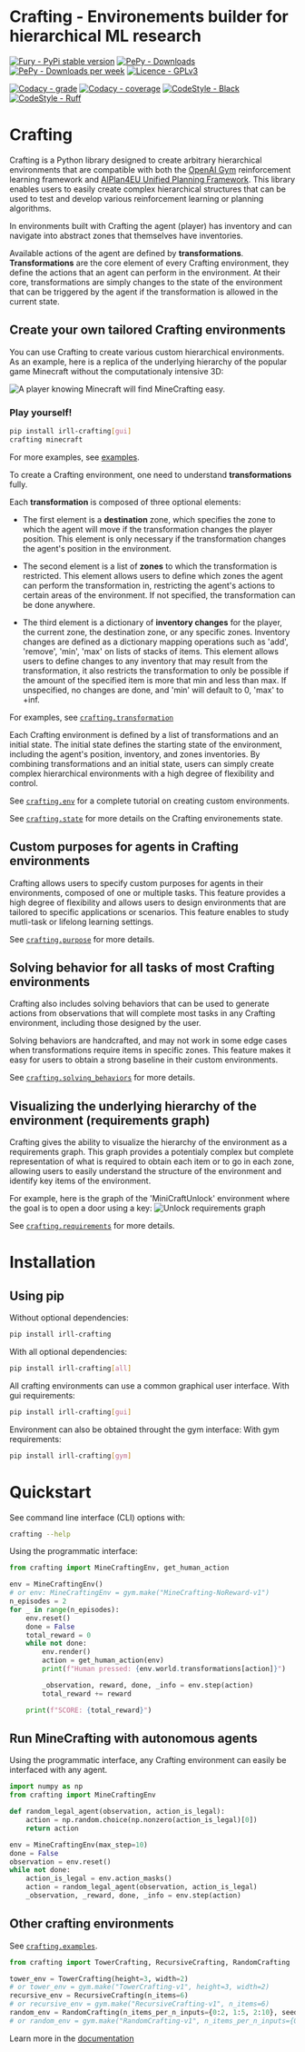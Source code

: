 # **Crafting - Environements builder for hierarchical ML research**

[![Fury - PyPi stable version](https://badge.fury.io/py/irll-crafting.svg)](https://badge.fury.io/py/irll-crafting)
[![PePy - Downloads](https://static.pepy.tech/badge/irll-crafting)](https://pepy.tech/project/irll-crafting)
[![PePy - Downloads per week](https://static.pepy.tech/badge/irll-crafting/week)](https://pepy.tech/project/irll-crafting)
[![Licence - GPLv3](https://img.shields.io/github/license/MathisFederico/Crafting?style=plastic)](https://www.gnu.org/licenses/)

[![Codacy - grade](https://app.codacy.com/project/badge/Grade/b5010ccc46274c0eb1e3ae563934efdd)](https://www.codacy.com/gh/IRLL/Crafting/dashboard?utm_source=github.com&amp;utm_medium=referral&amp;utm_content=IRLL/Crafting&amp;utm_campaign=Badge_Grade)
[![Codacy - coverage](https://app.codacy.com/project/badge/Coverage/b5010ccc46274c0eb1e3ae563934efdd)](https://www.codacy.com/gh/IRLL/Crafting/dashboard?utm_source=github.com&amp;utm_medium=referral&amp;utm_content=IRLL/Crafting&amp;utm_campaign=Badge_Coverage)
[![CodeStyle - Black](https://img.shields.io/badge/code%20style-black-000000.svg)](https://github.com/psf/black)
[![CodeStyle - Ruff](https://img.shields.io/endpoint?url=https://raw.githubusercontent.com/charliermarsh/ruff/main/assets/badge/v1.json)](https://github.com/charliermarsh/ruff)


# Crafting

Crafting is a Python library designed to create arbitrary hierarchical environments that are compatible with both the [OpenAI Gym](https://github.com/openai/gym) reinforcement learning framework and [AIPlan4EU Unified Planning Framework](https://github.com/aiplan4eu/unified-planning). This library enables users to easily create complex hierarchical structures that can be used to test and develop various reinforcement learning or planning algorithms.

In environments built with Crafting the agent (player) has inventory and can navigate into abstract zones that themselves have inventories.

Available actions of the agent are defined by **transformations**.
**Transformations** are the core element of every Crafting environment, they define the actions that an agent can perform in the environment. At their core, transformations are simply changes to the state of the environment that can be triggered by the agent if the transformation is allowed in the current state.

## Create your own tailored Crafting environments

You can use Crafting to create various custom hierarchical environments. As an example, here is a replica of the underlying hierarchy of the popular game Minecraft without the computationaly intensive 3D:

![A player knowing Minecraft will find MineCrafting easy.](docs/images/minecrafting_human_demo.gif)

### Play yourself!

```bash
pip install irll-crafting[gui]
crafting minecraft
```


For more examples, see [examples](https://irll.github.io/Crafting/crafting/examples.html).

To create a Crafting environment, one need to understand **transformations** fully.

Each **transformation** is composed of three optional elements:

- The first element is a **destination** zone, which specifies the zone to which the agent will move if the transformation changes the player position. This element is only necessary if the transformation changes the agent's position in the environment.

- The second element is a list of **zones** to which the transformation is restricted. This element allows users to define which zones the agent can perform the transformation in, restricting the agent's actions to certain areas of the environment. If not specified, the transformation can be done anywhere.

- The third element is a dictionary of **inventory changes** for the player, the current zone, the destination zone, or any specific zones. Inventory changes are defined as a dictionary mapping operations such as 'add', 'remove', 'min', 'max' on lists of stacks of items. This element allows users to define changes to any inventory that may result from the transformation, it also restricts the transformation to only be possible if the amount of the specified item is more that min and less than max. If unspecified, no changes are done, and 'min' will default to 0, 'max' to +inf.

For examples, see [`crafting.transformation`](https://irll.github.io/Crafting/crafting/transformation.html)


Each Crafting environment is defined by a list of transformations and an initial state. The initial state defines the starting state of the environment, including the agent's position, inventory, and zones inventories. By combining transformations and an initial state, users can simply create complex hierarchical environments with a high degree of flexibility and control.

See [`crafting.env`](https://irll.github.io/Crafting/crafting/env.html) for a complete tutorial on creating custom environments.

See [`crafting.state`](https://irll.github.io/Crafting/crafting/state.html) for more details on the Crafting environements state.

## Custom purposes for agents in Crafting environments

Crafting allows users to specify custom purposes for agents in their environments, composed of one or multiple tasks. This feature provides a high degree of flexibility and allows users to design environments that are tailored to specific applications or scenarios. This feature enables to study mutli-task or lifelong learning settings.

See [`crafting.purpose`](https://irll.github.io/Crafting/crafting/purpose.html) for more details.

## Solving behavior for all tasks of most Crafting environments

Crafting also includes solving behaviors that can be used to generate actions from observations that will complete most tasks in any Crafting environment, including those designed by the user.

Solving behaviors are handcrafted, and may not work in some edge cases when transformations require items in specific zones. This feature makes it easy for users to obtain a strong baseline in their custom environments.

See [`crafting.solving_behaviors`](https://irll.github.io/Crafting/crafting/solving_behaviors.html) for more details.

## Visualizing the underlying hierarchy of the environment (requirements graph)

Crafting gives the ability to visualize the hierarchy of the environment as a requirements graph. This graph provides a potentialy complex but complete representation of what is required to obtain each item or to go in each zone, allowing users to easily understand the structure of the environment and identify key items of the environment.

For example, here is the graph of the 'MiniCraftUnlock' environment where the goal is to open a door using a key:
![Unlock requirements graph](https://raw.githubusercontent.com/IRLL/Crafting/master/docs/images/requirements_graphs/MiniCraftUnlock.png)

See [`crafting.requirements`](https://irll.github.io/Crafting/crafting/requirements.html) for more details.


# Installation

## Using pip

Without optional dependencies:

```bash
pip install irll-crafting
```

With all optional dependencies:

```bash
pip install irll-crafting[all]
```


All crafting environments can use a common graphical user interface.
With gui requirements:

```bash
pip install irll-crafting[gui]
```

Environment can also be obtained throught the gym interface:
With gym requirements:

```bash
pip install irll-crafting[gym]
```

# Quickstart

See command line interface (CLI) options with:

```bash
crafting --help
```

Using the programmatic interface:

```python
from crafting import MineCraftingEnv, get_human_action

env = MineCraftingEnv()
# or env: MineCraftingEnv = gym.make("MineCrafting-NoReward-v1")
n_episodes = 2
for _ in range(n_episodes):
    env.reset()
    done = False
    total_reward = 0
    while not done:
        env.render()
        action = get_human_action(env)
        print(f"Human pressed: {env.world.transformations[action]}")

        _observation, reward, done, _info = env.step(action)
        total_reward += reward

    print(f"SCORE: {total_reward}")
```


## Run MineCrafting with autonomous agents

Using the programmatic interface, any Crafting environment can easily be interfaced with any agent.

```python
import numpy as np
from crafting import MineCraftingEnv

def random_legal_agent(observation, action_is_legal):
    action = np.random.choice(np.nonzero(action_is_legal)[0])
    return action

env = MineCraftingEnv(max_step=10)
done = False
observation = env.reset()
while not done:
    action_is_legal = env.action_masks()
    action = random_legal_agent(observation, action_is_legal)
    _observation, _reward, done, _info = env.step(action)
```
<!-- Run MineCrafting with MaskablePPO from sb3 agent [code] -->

## Other crafting environments

See [`crafting.examples`](https://irll.github.io/Crafting/crafting/examples.html).

``` python
from crafting import TowerCrafting, RecursiveCrafting, RandomCrafting

tower_env = TowerCrafting(height=3, width=2)
# or tower_env = gym.make("TowerCrafting-v1", height=3, width=2)
recursive_env = RecursiveCrafting(n_items=6)
# or recursive_env = gym.make("RecursiveCrafting-v1", n_items=6)
random_env = RandomCrafting(n_items_per_n_inputs={0:2, 1:5, 2:10}, seed=42)
# or random_env = gym.make("RandomCrafting-v1", n_items_per_n_inputs={0:2, 1:5, 2:10}, seed=42)
```

Learn more in the [documentation](https://irll.github.io/Crafting/crafting.html)
